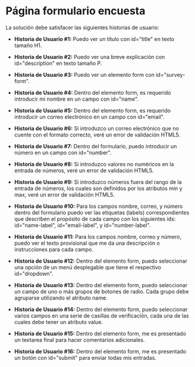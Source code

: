 # Página formulario encuesta

La solución debe satisfacer las siguientes historias de usuario:

+ **Historia de Usuario #1:** Puedo ver un título con id="title" en texto tamaño H1.

+ **Historia de Usuario #2:** Puedo ver una breve explicación con id="description" en texto tamaño P.

+ **Historia de Usuario #3:** Puedo ver un elemento form con id="survey-form".

+ **Historia de Usuario #4:** Dentro del elemento form, es requerido introducir mi nombre en un campo con id="name".

+ **Historia de Usuario #5:** Dentro del elemento form, es requerido introducir un correo electrónico en un campo con id="email".

+ **Historia de Usuario #6:** Si introduzco un correo electrónico que no cuente con el formato correcto, veré un error de validación HTML5.

+ **Historia de Usuario #7:** Dentro del formulario, puedo introducir un número en un campo con id="number".

+ **Historia de Usuario #8:** Si introduzco valores no numéricos en la entrada de números, veré un error de validación HTML5.

+ **Historia de Usuario #9:** Si introduzco números fuera del rango de la entrada de números, los cuales son definidos por los atributos min y max, veré un error de validación HTML5.

+ **Historia de Usuario #10:** Para los campos nombre, correo, y número dentro del formulario puedo ver las etiquetas (labels) correspondientes que describen el propósito de cada campo con los siguientes ids: id="name-label", id="email-label", y id="number-label".

+ **Historia de Usuario #11:** Para los campos nombre, correo y número, puedo ver el texto provisional que me da una descripción o instrucciones para cada campo.

+ **Historia de Usuario #12:** Dentro del elemento form, puedo seleccionar una opción de un menú desplegable que tiene el respectivo id="dropdown".

+ **Historia de Usuario #13:** Dentro del elemento form, puedo seleccionar un campo de uno o más grupos de botones de radio. Cada grupo debe agruparse utilizando el atributo name.

+ **Historia de Usuario #14:** Dentro del elemento form, puedo seleccionar varios campos en una serie de casillas de verificación, cada una de las cuales debe tener un atributo value.

+ **Historia de Usuario #15:** Dentro del elemento form, me es presentado un textarea final para hacer comentarios adicionales.

+ **Historia de Usuario #16:** Dentro del elemento form, me es presentado un botón con id="submit" para enviar todas mis entradas.